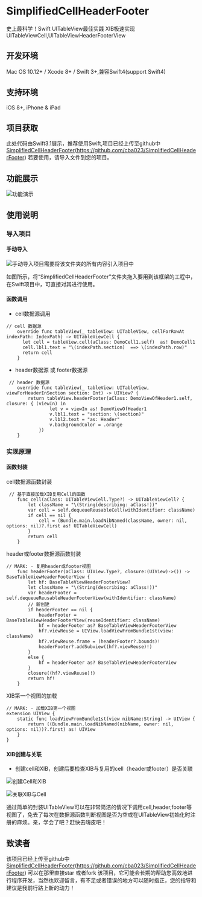 # SimplifiedCellHeaderFooter
史上最科学！Swift UITableView最佳实践 XIB极速实现UITableViewCell,UITableViewHeaderFooterView

## 开发环境

 Mac OS 10.12+ / Xcode 8+ / Swift 3+,兼容Swift4(support Swift4)
## 支持环境
iOS 8+, iPhone & iPad
## 项目获取
此处代码由Swift3.1展示，推荐使用Swift,项目已经上传至github中[SimplifiedCellHeaderFooter](https://github.com/cba023/SimplifiedCellHeaderFooter)(https://github.com/cba023/SimplifiedCellHeaderFooter)
若要使用，请导入文件到您的项目。

## 功能展示

![功能演示](http://upload-images.jianshu.io/upload_images/2484280-2e20b067d4103cdc.gif?imageMogr2/auto-orient/strip)


## 使用说明
### 导入项目
####  手动导入
![手动导入项目需要将该文件夹的所有内容引入项目中](http://upload-images.jianshu.io/upload_images/2484280-69d65d89763f9de3.png?imageMogr2/auto-orient/strip%7CimageView2/2/w/1240)

如图所示，将“SimplifiedCellHeaderFooter”文件夹拖入要用到该框架的工程中，在Swift项目中，可直接对其进行使用。

#### 函数调用

* cell数据源调用
```
// cell 数据源
    override func tableView(_ tableView: UITableView, cellForRowAt indexPath: IndexPath) -> UITableViewCell {
      let cell = tableView.cell(aClass: DemoCell1.self)  as! DemoCell1
      cell.lbl1.text = "\(indexPath.section)  ==> \(indexPath.row)"
      return cell
    }
```

* header数据源 或 footer数据源
```
 // header 数据源
    override func tableView(_ tableView: UITableView, viewForHeaderInSection section: Int) -> UIView? {
        return tableView.headerFooter(aClass: DemoViewOfHeader1.self, closure: { (viewIn) in
                let v = viewIn as! DemoViewOfHeader1
                v.lbl1.text = "section: \(section)"
                v.lbl2.text = "as: Header"
                v.backgroundColor = .orange
            })
    }
```

### 实现原理



#### 函数封装

cell数据源函数封装

```
 // 基于直接加载XIB复用Cell的函数
    func cell(aClass: UITableViewCell.Type?) -> UITableViewCell? {
        let className = "\(String(describing: aClass!))"
        var cell = self.dequeueReusableCell(withIdentifier: className)
        if cell == nil {
            cell = (Bundle.main.loadNibNamed(className, owner: nil, options: nil)?.first as! UITableViewCell)
        }
        return cell
    }
```

header或footer数据源函数封装
```
// MARK: - 复用header或footer视图
    func headerFooter(aClass: UIView.Type?, closure:(UIView)->()) -> BaseTableViewHeaderFooterView {
        let hf: BaseTableViewHeaderFooterView?
        let className = "\(String(describing: aClass!))"
        var headerFooter = self.dequeueReusableHeaderFooterView(withIdentifier: className)
        // 新创建
        if headerFooter == nil {
            headerFooter = BaseTableViewHeaderFooterView(reuseIdentifier: className)
            hf = headerFooter as? BaseTableViewHeaderFooterView
            hf?.viewReuse = UIView.loadViewFromBundle1st(view: className)
            hf?.viewReuse.frame = (headerFooter?.bounds)!
            headerFooter?.addSubview((hf?.viewReuse)!)
        }
        else {
            hf = headerFooter as? BaseTableViewHeaderFooterView
        }
        closure((hf?.viewReuse)!)
        return hf!
    }
```

 XIB第一个视图的加载
```
// MARK: - 加载XIB第一个视图
extension UIView {
    static func loadViewFromBundle1st(view nibName:String) -> UIView {
        return ((Bundle.main.loadNibNamed(nibName, owner: nil, options: nil))?.first) as! UIView
    }
}
```


#### XIB创建与关联
* 创建cell和XIB，创建后要检查XIB与复用的cell（header或footer）是否关联


![创建Cell和XIB](http://upload-images.jianshu.io/upload_images/2484280-337f13daf3c73474.png?imageMogr2/auto-orient/strip%7CimageView2/2/w/1240)

![关联XIB与Cell](http://upload-images.jianshu.io/upload_images/2484280-7bd28216676cc5bd.png?imageMogr2/auto-orient/strip%7CimageView2/2/w/1240)

通过简单的封装UITableView可以在非常简洁的情况下调用cell,header,footer等视图了，免去了每次在数据源函数判断视图是否为空或在UITableView初始化时注册的麻烦。亲，学会了吧？赶快去嗨皮吧！

## 致读者
该项目已经上传至github中[SimplifiedCellHeaderFooter](https://github.com/cba023/SimplifiedCellHeaderFooter)(https://github.com/cba023/SimplifiedCellHeaderFooter)
可以在那里直接star 或者fork 该项目，它可能会长期的帮助您高效地进行程序开发，当然也欢迎留言，有不足或者错误的地方可以随时指正，您的指导和建议是我前行路上新的动力！
